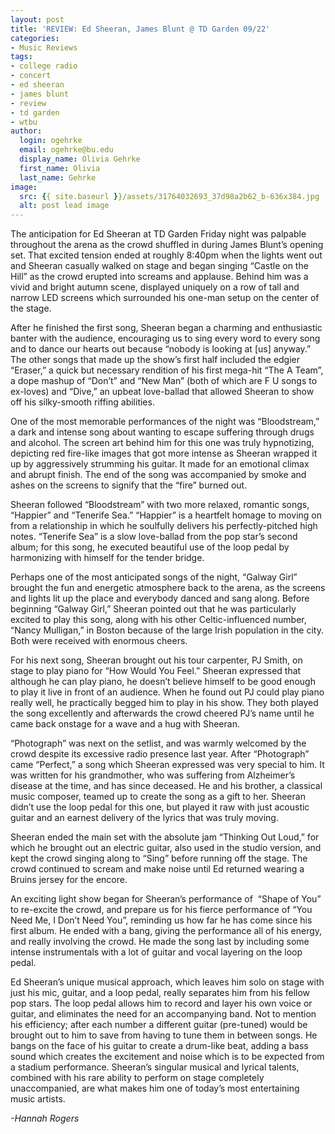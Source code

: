 ```yaml
---
layout: post
title: 'REVIEW: Ed Sheeran, James Blunt @ TD Garden 09/22'
categories:
- Music Reviews
tags:
- college radio
- concert
- ed sheeran
- james blunt
- review
- td garden
- wtbu
author:
  login: ogehrke
  email: ogehrke@bu.edu
  display_name: Olivia Gehrke
  first_name: Olivia
  last_name: Gehrke
image:
  src: {{ site.baseurl }}/assets/31764032693_37d98a2b62_b-636x384.jpg
  alt: post lead image
---
```


The anticipation for Ed Sheeran at TD Garden Friday night was palpable throughout the arena as the crowd shuffled in during James Blunt’s opening set. That excited tension ended at roughly 8:40pm when the lights went out and Sheeran casually walked on stage and began singing “Castle on the Hill” as the crowd erupted into screams and applause. Behind him was a vivid and bright autumn scene, displayed uniquely on a row of tall and narrow LED screens which surrounded his one-man setup on the center of the stage.

After he finished the first song, Sheeran began a charming and enthusiastic banter with the audience, encouraging us to sing every word to every song and to dance our hearts out because “nobody is looking at \[us\] anyway.” The other songs that made up the show’s first half included the edgier “Eraser,” a quick but necessary rendition of his first mega-hit “The A Team”, a dope mashup of “Don’t” and “New Man” (both of which are F U songs to ex-loves) and “Dive,” an upbeat love-ballad that allowed Sheeran to show off his silky-smooth riffing abilities.

One of the most memorable performances of the night was “Bloodstream,” a dark and intense song about wanting to escape suffering through drugs and alcohol. The screen art behind him for this one was truly hypnotizing, depicting red fire-like images that got more intense as Sheeran wrapped it up by aggressively strumming his guitar. It made for an emotional climax and abrupt finish. The end of the song was accompanied by smoke and ashes on the screens to signify that the “fire” burned out.

Sheeran followed “Bloodstream” with two more relaxed, romantic songs, “Happier” and “Tenerife Sea.” “Happier” is a heartfelt homage to moving on from a relationship in which he soulfully delivers his perfectly-pitched high notes. “Tenerife Sea” is a slow love-ballad from the pop star’s second album; for this song, he executed beautiful use of the loop pedal by harmonizing with himself for the tender bridge.

Perhaps one of the most anticipated songs of the night, “Galway Girl” brought the fun and energetic atmosphere back to the arena, as the screens and lights lit up the place and everybody danced and sang along. Before beginning “Galway Girl,” Sheeran pointed out that he was particularly excited to play this song, along with his other Celtic-influenced number, “Nancy Mulligan,” in Boston because of the large Irish population in the city. Both were received with enormous cheers.

For his next song, Sheeran brought out his tour carpenter, PJ Smith, on stage to play piano for “How Would You Feel.” Sheeran expressed that although he can play piano, he doesn’t believe himself to be good enough to play it live in front of an audience. When he found out PJ could play piano really well, he practically begged him to play in his show. They both played the song excellently and afterwards the crowd cheered PJ’s name until he came back onstage for a wave and a hug with Sheeran.

“Photograph” was next on the setlist, and was warmly welcomed by the crowd despite its excessive radio presence last year. After “Photograph” came “Perfect,” a song which Sheeran expressed was very special to him. It was written for his grandmother, who was suffering from Alzheimer’s disease at the time, and has since deceased. He and his brother, a classical music composer, teamed up to create the song as a gift to her. Sheeran didn’t use the loop pedal for this one, but played it raw with just acoustic guitar and an earnest delivery of the lyrics that was truly moving.

Sheeran ended the main set with the absolute jam “Thinking Out Loud,” for which he brought out an electric guitar, also used in the studio version, and kept the crowd singing along to “Sing” before running off the stage. The crowd continued to scream and make noise until Ed returned wearing a Bruins jersey for the encore.

An exciting light show began for Sheeran’s performance of  “Shape of You” to re-excite the crowd, and prepare us for his fierce performance of “You Need Me, I Don’t Need You”, reminding us how far he has come since his first album. He ended with a bang, giving the performance all of his energy, and really involving the crowd. He made the song last by including some intense instrumentals with a lot of guitar and vocal layering on the loop pedal.

Ed Sheeran’s unique musical approach, which leaves him solo on stage with just his mic, guitar, and a loop pedal, really separates him from his fellow pop stars. The loop pedal allows him to record and layer his own voice or guitar, and eliminates the need for an accompanying band. Not to mention his efficiency; after each number a different guitar (pre-tuned) would be brought out to him to save from having to tune them in between songs. He bangs on the face of his guitar to create a drum-like beat, adding a bass sound which creates the excitement and noise which is to be expected from a stadium performance. Sheeran’s singular musical and lyrical talents, combined with his rare ability to perform on stage completely unaccompanied, are what makes him one of today’s most entertaining music artists.

_\-Hannah Rogers_